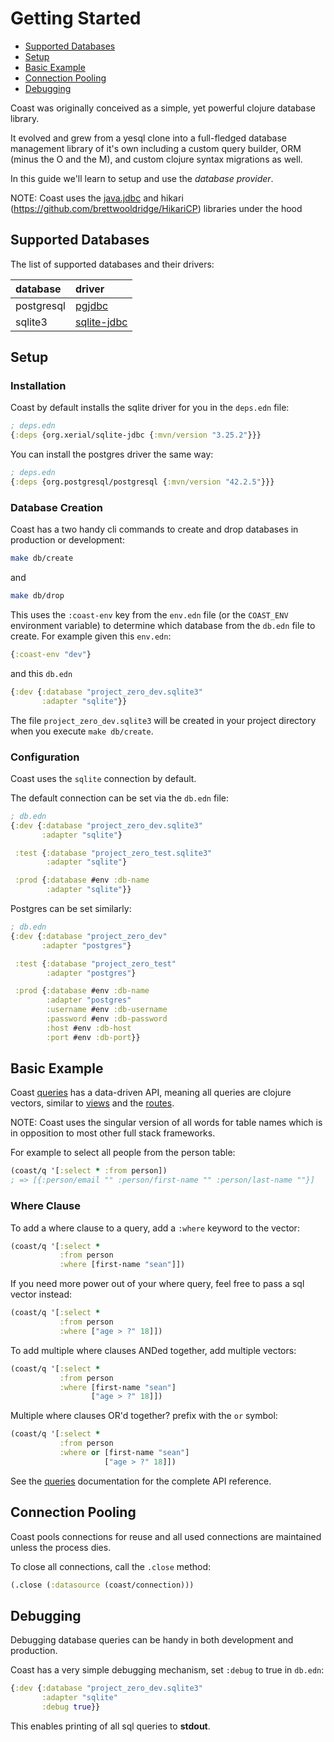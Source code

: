 # Getting Started

* [Supported Databases](#user-content-supported-databases)
* [Setup](#user-content-setup)
* [Basic Example](#user-content-basic-example)
* [Connection Pooling](#user-content-connection-pooling)
* [Debugging](#user-content-debugging)

Coast was originally conceived as a simple, yet powerful clojure database library.

It evolved and grew from a yesql clone into a full-fledged database management library of it's own including a custom query builder, ORM (minus the O and the M), and custom clojure syntax migrations as well.

In this guide we'll learn to setup and use the *database provider*.

NOTE: Coast uses the [java.jdbc](https://github.com/clojure/java.jdbc) and hikari (https://github.com/brettwooldridge/HikariCP) libraries under the hood

## Supported Databases
The list of supported databases and their drivers:

| database   | driver                                               |
| :------------ | :------------------------------------------------------ |
| postgresql | [pgjdbc](https://github.com/pgjdbc/pgjdbc)           |
| sqlite3    | [sqlite-jdbc](https://github.com/xerial/sqlite-jdbc) |

## Setup

### Installation
Coast by default installs the sqlite driver for you in the `deps.edn` file:

```clojure
; deps.edn
{:deps {org.xerial/sqlite-jdbc {:mvn/version "3.25.2"}}}
```

You can install the postgres driver the same way:

```clojure
; deps.edn
{:deps {org.postgresql/postgresql {:mvn/version "42.2.5"}}}
```

### Database Creation

Coast has a two handy cli commands to create and drop databases in production or development:

```bash
make db/create
```

and

```bash
make db/drop
```

This uses the `:coast-env` key from the `env.edn` file (or the `COAST_ENV` environment variable) to determine which database from the `db.edn` file to create. For example given this `env.edn`:

```clojure
{:coast-env "dev"}
```

and this `db.edn`

```clojure
{:dev {:database "project_zero_dev.sqlite3"
       :adapter "sqlite"}}
```

The file `project_zero_dev.sqlite3` will be created in your project directory when you execute `make db/create`.

### Configuration
Coast uses the `sqlite` connection by default.

The default connection can be set via the `db.edn` file:

```clojure
; db.edn
{:dev {:database "project_zero_dev.sqlite3"
       :adapter "sqlite"}

 :test {:database "project_zero_test.sqlite3"
        :adapter "sqlite"}

 :prod {:database #env :db-name
        :adapter "sqlite"}}
```

Postgres can be set similarly:

```clojure
; db.edn
{:dev {:database "project_zero_dev"
       :adapter "postgres"}

 :test {:database "project_zero_test"
        :adapter "postgres"}

 :prod {:database #env :db-name
        :adapter "postgres"
        :username #env :db-username
        :password #env :db-password
        :host #env :db-host
        :port #env :db-port}}
```

## Basic Example
Coast [queries](/docs/queries.md) has a data-driven API, meaning all queries are clojure vectors, similar to [views](/docs/views.md) and the [routes](/doc/routes.md).

NOTE: Coast uses the singular version of all words for table names which is in opposition to most other full stack frameworks.

For example to select all people from the person table:

```clojure
(coast/q '[:select * :from person])
; => [{:person/email "" :person/first-name "" :person/last-name ""}]
```

### Where Clause
To add a where clause to a query, add a `:where` keyword to the vector:

```clojure
(coast/q '[:select *
           :from person
           :where [first-name "sean"]])
```

If you need more power out of your where query, feel free to pass a sql vector instead:

```clojure
(coast/q '[:select *
           :from person
           :where ["age > ?" 18]])
```

To add multiple where clauses ANDed together, add multiple vectors:

```clojure
(coast/q '[:select *
           :from person
           :where [first-name "sean"]
                  ["age > ?" 18]])
```

Multiple where clauses OR'd together? prefix with the `or` symbol:

```clojure
(coast/q '[:select *
           :from person
           :where or [first-name "sean"]
                     ["age > ?" 18]])
```

See the [queries](/docs/queries.md) documentation for the complete API reference.

## Connection Pooling

Coast pools connections for reuse and all used connections are maintained unless the process dies.

To close all connections, call the `.close` method:

```clojure
(.close (:datasource (coast/connection)))
```

## Debugging
Debugging database queries can be handy in both development and production.

Coast has a very simple debugging mechanism, set `:debug` to true in `db.edn`:

```clojure
{:dev {:database "project_zero_dev.sqlite3"
       :adapter "sqlite"
       :debug true}}
```

This enables printing of all sql queries to **stdout**.
